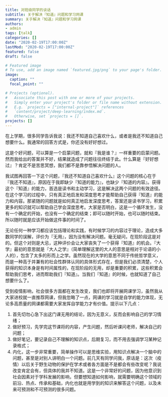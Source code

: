 ```yaml
---
title: 对班级同学的谈话
subtitle: 关于解决『知道』问题和学习网课
summary: 关于解决『知道』问题和学习网课
authors:
- admin
tags: [talk]
categories: []
date: "2020-02-19T17:00:00Z"
lastMod: "2020-02-19T17:00:00Z"
featured: false
draft: false

# Featured image
# To use, add an image named `featured.jpg/png` to your page's folder.
image:
  caption: ""
  focal_point: ""

# Projects (optional).
#   Associate this post with one or more of your projects.
#   Simply enter your project's folder or file name without extension.
#   E.g. `projects = ["internal-project"]` references
#   `content/project/deep-learning/index.md`.
#   Otherwise, set `projects = []`.
projects: []
---
```


在上学期，很多同学告诉我说：我还不知道自己喜欢什么，或者是我还不知道自己想要什么。我通常的回答方式是，你还没有好好想过。


这是个好问题，可以算是一个启蒙问题，就和『我是谁？』一样重要的启蒙问题。然而我给出的答案并不好，结果就造成了问题往往终结于此。什么算是『好好想过』？肯定不是苦思冥想，我们都不是靠参悟解决问题的人。


我试图再回答一下这个问题，『我还不知道自己喜欢什么』这个问题的核心在于『我还不知道』，原因在于我即缺少『知道的能力』，也缺少『知道的内容』。获得这个『知道』的能力，首选是读书和主动学习，这是解决这两个问题的有效途径。在这个学习的过程中，只有真正地启发和深度思考才能帮助自己获得『知道』的能力和内容。那紧随的问题就是如何真正地启发深度思考，答案还是读书学习，积累更多的知识就可以帮助自己学会深度思考。大家是否明白，这是一个循环发生，没有一个确定的开始，也没有一个确定的结束；即可以随时开始，也可以随时结束。所以随时就是应该开始做这件事的时间了。


无论任何一种学习都应该包括理论和实践，有时候学习的内容过于理论，造成大多数同学的误解，评价为『无用』，因为没有解决问题。毫无疑问，在现阶段这是对的。但这个对则是大忌，这种评价会让大家丧失了一个获得『知道』的机会。『大学』最初的意思就是『大人之学』（简单理解这里的大人的意思是相对于论语的小人的），包含了太多的形而上之学。虽然现在的大学的意思不同于传统哲学意义，而是一种高于并兼有的社会性群体认同的具体形式存在，但是我们必须清楚，个人获得的知识本身是有时间属性的，在现阶段的无用，却是重要的积累，这些积累会帮助我们思考，进而帮助我们『知道』。当我们『知道』的时候，也就知道了自己想要什么了。


受到疫情影响，社会很多方面都在发生改变，我们也即将开展网课学习，虽然我从大家进校就一直推荐网课，但我忽略了一点，网课的学习就是自学的能力体现，无论多高质量的网课都需要大家发挥自学能力才有价值。提示以下几点：

1. 首先切勿心急下出这门课无用的结论，因为无意义，反而会影响自己的学习情绪；
2. 做好预习，先学完这节课将的内容，产生问题，然后听课问老师，解决自己的问题；
3. 做好笔记，要记录自己不理解的知识点，后期复习，而不用去强调学习某种记录格式；
4. 内化，这一步非常重要，简单操作可以是思维实验，用知识点解决一个脑中的问题，甚至是对别人讲明白一个问题。前几天有同学问我，原话是：这次（疫情）以后关于野生动物的保护在学术或者各方面是不是都会有些改变呢？我说改变肯定会有，但具体的我并不知道。这是一个非常好的问题，因为他意识到社会因素对于学科发展的影响，但要想知道如何影响，就需要明确这个领域的前沿、热点、传承和基础，内化也就是用学到的知识来解答这个问题，以及未来可预测和不可预测的很多问题。
